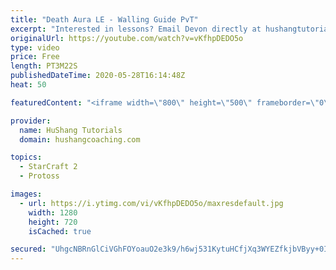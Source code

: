 ```yaml
---
title: "Death Aura LE - Walling Guide PvT"
excerpt: "Interested in lessons? Email Devon directly at hushangtutorials@outlook.com ------------------------------------------------------------------------------------------------------- Want to support HuShang Tutorials directly? Patreon is a website where you can contribute a monthly donation that will help"
originalUrl: https://youtube.com/watch?v=vKfhpDEDO5o
type: video
price: Free
length: PT3M22S
publishedDateTime: 2020-05-28T16:14:48Z
heat: 50

featuredContent: "<iframe width=\"800\" height=\"500\" frameborder=\"0\" src=\"https://www.youtube.com/embed/vKfhpDEDO5o\" allow=\"accelerometer; autoplay; encrypted-media; gyroscope; picture-in-picture\" allowfullscreen></iframe>"

provider:
  name: HuShang Tutorials
  domain: hushangcoaching.com

topics:
  - StarCraft 2
  - Protoss

images:
  - url: https://i.ytimg.com/vi/vKfhpDEDO5o/maxresdefault.jpg
    width: 1280
    height: 720
    isCached: true

secured: "UhgcNBRnGlCiVGhFOYoauO2e3k9/h6wj531KytuHCfjXq3WYEZfkjbVByy+0Ih7qxsuFWg9dzo5ISCR/hFfP9SAEiyFVtFzkqokcGPXlJtD6ZfKYJCKn8mcOW566R7Hzr4Zo12hsYuqrUKXRvXp7PGFAB/VQd/MGsem6omfMxTab3kD+ghx8QQWsDDoCDxIO+Vk3bGqEjHsI33lfbL1f3IKo6828dnx4fGir0rjVSpFq9vEWhpnrUyIRMveMOt/5EvsrkykGedIuoqDGOvktU2BGfJZD4v6EFtqzQp4tTKl6s6wgkk5rRaFoMDmQEnaCal83Lzv6cLDoQzePitpvOrCAGG8iIohjlrP+Hsxp0DBzohqsYIuWMG0PXhWP3rH/lhT9zHzvIrZLOVtstpvpeKeWttVovepfeFk9YUhMFh4=;ysCSpkrXqBjSZC7XXYxdTg=="
---
```


